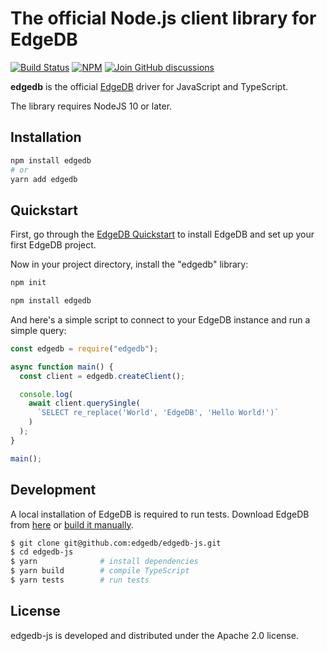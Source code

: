 # The official Node.js client library for EdgeDB

[![Build Status](https://github.com/edgedb/edgedb-js/workflows/Tests/badge.svg?event=push&branch=master)](https://github.com/edgedb/edgedb-js/actions) [![NPM](https://img.shields.io/npm/v/edgedb)](https://www.npmjs.com/package/edgedb) [![Join GitHub discussions](https://img.shields.io/badge/join-github%20discussions-green)](https://github.com/edgedb/edgedb/discussions)

**edgedb** is the official [EdgeDB](https://github.com/edgedb/edgedb) driver
for JavaScript and TypeScript.

The library requires NodeJS 10 or later.

## Installation

```bash
npm install edgedb
# or
yarn add edgedb
```

## Quickstart

First, go through the
[EdgeDB Quickstart](https://www.edgedb.com/docs/quickstart) to install EdgeDB
and set up your first EdgeDB project.

Now in your project directory, install the "edgedb" library:

```bash
npm init

npm install edgedb
```

And here's a simple script to connect to your EdgeDB instance and
run a simple query:

```js
const edgedb = require("edgedb");

async function main() {
  const client = edgedb.createClient();

  console.log(
    await client.querySingle(
      `SELECT re_replace('World', 'EdgeDB', 'Hello World!')`
    )
  );
}

main();
```

## Development

A local installation of EdgeDB is required to run tests. Download
EdgeDB from [here](https://www.edgedb.com/download) or
[build it manually](https://www.edgedb.com/docs/reference/dev).

```bash
$ git clone git@github.com:edgedb/edgedb-js.git
$ cd edgedb-js
$ yarn              # install dependencies
$ yarn build        # compile TypeScript
$ yarn tests        # run tests
```

## License

edgedb-js is developed and distributed under the Apache 2.0 license.
